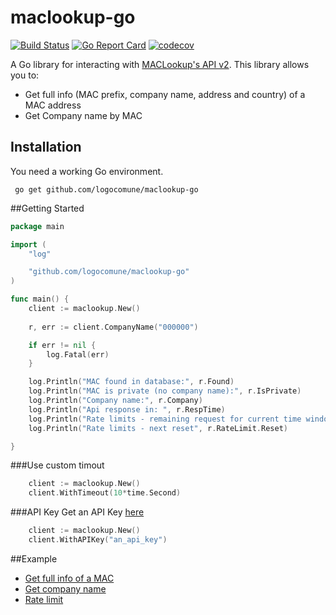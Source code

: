 # maclookup-go
[![Build Status](https://travis-ci.org/logocomune/maclookup-go.svg?branch=master)](https://travis-ci.org/logocomune/maclookup-go)
[![Go Report Card](https://goreportcard.com/badge/github.com/logocomune/maclookup-go)](https://goreportcard.com/report/github.com/logocomune/maclookup-go)
[![codecov](https://codecov.io/gh/logocomune/maclookup-go/branch/master/graph/badge.svg)](https://codecov.io/gh/logocomune/maclookup-go)



A Go library for interacting with [MACLookup's API v2](https://maclookup.app/api-v2/documentation). This library allows you to:

- Get full info (MAC prefix, company name, address and country) of a MAC address
- Get Company name by MAC

## Installation

You need a working Go environment.

```shell
 go get github.com/logocomune/maclookup-go
````

##Getting Started

```go
package main

import (
	"log"

	"github.com/logocomune/maclookup-go"
)

func main() {
	client := maclookup.New()
    
	r, err := client.CompanyName("000000")

	if err != nil {
		log.Fatal(err)
	}

	log.Println("MAC found in database:", r.Found)
	log.Println("MAC is private (no company name):", r.IsPrivate)
	log.Println("Company name:", r.Company)
	log.Println("Api response in: ", r.RespTime)
	log.Println("Rate limits - remaining request for current time window:", r.RateLimit.Remaining)
	log.Println("Rate limits - next reset", r.RateLimit.Reset)

}


```

###Use custom timout
```go
    client := maclookup.New()
    client.WithTimeout(10*time.Second) 
```

###API Key
Get an API Key [here](https://maclookup.app/api-v2/plans)
```go
    client := maclookup.New()
	client.WithAPIKey("an_api_key")

```


##Example

- [Get full info of a MAC](/example/lookup)  
- [Get company name](/example/company-name)  
- [Rate limit](/example/rate-limit)  
